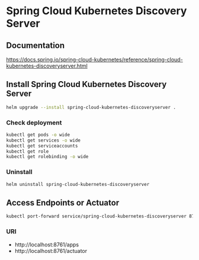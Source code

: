 # Spring Cloud Kubernetes Discovery Server

## Documentation

https://docs.spring.io/spring-cloud-kubernetes/reference/spring-cloud-kubernetes-discoveryserver.html

## Install Spring Cloud Kubernetes Discovery Server
```bash
helm upgrade --install spring-cloud-kubernetes-discoveryserver .
```

### Check deployment
```bash
kubectl get pods -o wide
kubectl get services -o wide
kubectl get serviceaccounts
kubectl get role
kubectl get rolebinding -o wide
```

### Uninstall
```bash
helm uninstall spring-cloud-kubernetes-discoveryserver
```

## Access Endpoints or Actuator

```bash
kubectl port-forward service/spring-cloud-kubernetes-discoveryserver 8761:80
```

### URI

- http://localhost:8761/apps
- http://localhost:8761/actuator
